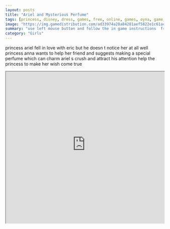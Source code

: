 ```yaml
---
layout: posts
title: "Ariel and Mysterious Perfume"
tags: [princess, disney, dress, games, free, online, games, oyna, game, free, games, play, play, games]
image: "https://img.gamedistribution.com/ad33974a28a84281aef5822e1c61acb6-512x384.jpeg"
summary: "use left mouse button and follow the in game instructions  free online games oyna game free games play play games"
category: "Girls"
---
```


princess ariel fell in love with eric but he doesn t notice her at all well princess anna wants to help her friend and suggests making a special perfume which can charm ariel s crush and attract his attention help the princess to make her wish come true

<iframe width="100%" height="480px;" src="https://html5.gamedistribution.com/ad33974a28a84281aef5822e1c61acb6/"></iframe>
